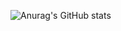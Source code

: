 
[
](https://github-profile-trophy.vercel.app/?username=slayywrld-ma&theme=juicyfresh)





![Anurag's GitHub stats](https://github-readme-stats.vercel.app/api?username=slayywrld&show_icons=true&theme=radical)
